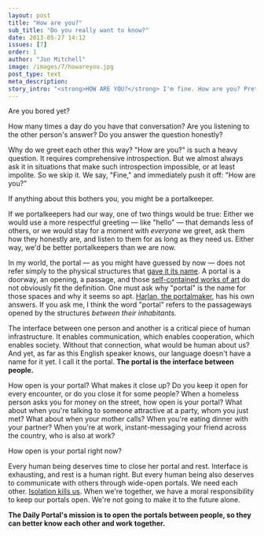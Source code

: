 ```yaml
---
layout: post
title: "How are you?"
sub_title: "Do you really want to know?"
date: 2013-05-27 14:12
issues: [7]
order: 1
author: "Jon Mitchell"
image: /images/7/howareyou.jpg
post_type: text
meta_description: 
story_intro: "<strong>HOW ARE YOU?</strong> I'm fine. How are you? Pretty good."
---
```

Are you bored yet?

How many times a day do you have that conversation? Are you listening to the other person's answer? Do you answer the question honestly?

Why do we greet each other this way? "How are you?" is such a heavy question. It requires comprehensive introspection. But we almost always ask it in situations that make such introspection impossible, or at least impolite. So we skip it. We say, "Fine," and immediately push it off: "How are you?"

If anything about this bothers you, you might be a portalkeeper.

If we portalkeepers had our way, one of two things would be true: Either we would use a more respectful greeting — like "hello" — that demands less of others, or we would stay for a moment with *everyone* we greet, ask them how they honestly are, and listen to them for as long as they need us. Either way, we'd be better portalkeepers than we are now.

In my world, the portal — as you might have guessed by now — does not refer simply to the physical structures that [gave it its name](http://blog.burningman.com/2012/09/tales-from-the-playa/keeping-the-portal/). A portal is a doorway, an opening, a passage, and those [self-contained works of art](http://www.transportals.org) do not obviously fit the definition. One must ask why "portal" is the name for those spaces and why it seems so apt. [Harlan, the portalmaker](http://thedailyportal.com/post/2013/05/13/portalmaker/), has his own answers. If you ask me, I think the word "portal" refers to the passageways opened by the structures *between their inhabitants.*

The interface between one person and another is a critical piece of human infrastructure. It enables communication, which enables cooperation, which enables society. Without that connection, what would be human about us? And yet, as far as this English speaker knows, our language doesn't have a name for it yet. I call it the portal. **The portal is the interface between people.**

How open is your portal? What makes it close up? Do you keep it open for every encounter, or do you close it for some people? When a homeless person asks you for money on the street, how open is your portal? What about when you're talking to someone attractive at a party, whom you just met? What about when your mother calls? When you're eating dinner with your partner? When you're at work, instant-messaging your friend across the country, who is also at work?

How open is your portal right now?

Every human being deserves time to close her portal and rest. Interface is exhausting, and rest is a human right. But every human being also deserves to communicate with others through wide-open portals. We need each other. [Isolation kills us](http://www.newrepublic.com/article/113176/science-loneliness-how-isolation-can-kill-you). When we're together, we have a moral responsibility to keep our portals open. We're not going to make it to the future alone.

**The Daily Portal's mission is to open the portals between people, so they can better know each other and work together.**